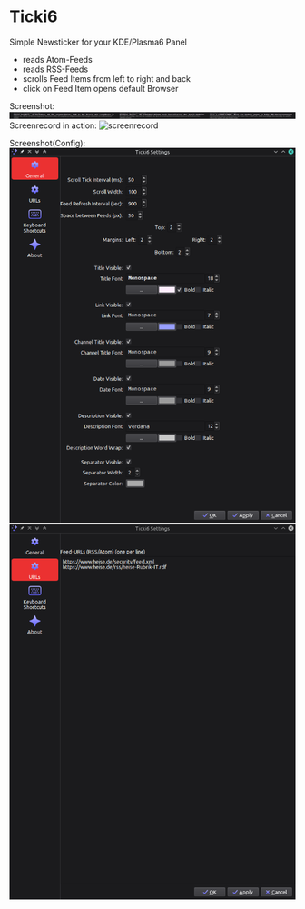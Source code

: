 # Ticki6

Simple Newsticker for your KDE/Plasma6 Panel

- reads Atom-Feeds
- reads RSS-Feeds
- scrolls Feed Items from left to right and back
- click on Feed Item opens default Browser

Screenshot:
![screenshot](preview/screenshot.png)
Screenrecord in action:
![screenrecord](preview/screenrecord.png)

Screenshot(Config):
![screenshot_config1](preview/screenshot_config1.png)
![screenshot_config2](preview/screenshot_config2.png)
